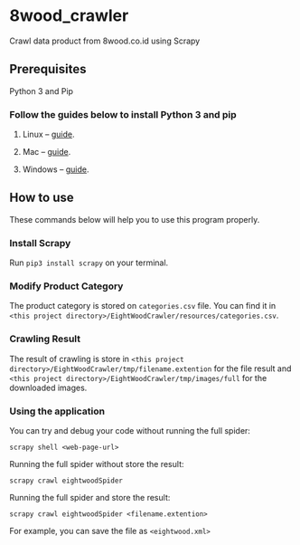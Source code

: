 # 8wood_crawler
Crawl data product from 8wood.co.id using Scrapy

## Prerequisites

Python 3 and Pip

### Follow the guides below to install Python 3 and pip

1. Linux – [guide](http://docs.python-guide.org/en/latest/starting/install3/linux/).

2. Mac – [guide](http://docs.python-guide.org/en/latest/starting/install3/osx/).

3. Windows – [guide](https://www.scrapehero.com/how-to-install-python3-in-windows-10/).

## How to use

These commands below will help you to use this program properly.

### Install Scrapy

Run `pip3 install scrapy` on your terminal.

### Modify Product Category

The product category is stored on `categories.csv` file. You can find it in `<this project directory>/EightWoodCrawler/resources/categories.csv`.

### Crawling Result

The result of crawling is store  in `<this project directory>/EightWoodCrawler/tmp/filename.extention` for the file result and `<this project directory>/EightWoodCrawler/tmp/images/full` for the downloaded images.

### Using the application

You can  try and debug your code without running the full spider:

```console
scrapy shell <web-page-url>
```

Running the full spider without store the result:

```console
scrapy crawl eightwoodSpider
```

Running the full spider and store the result:

```console
scrapy crawl eightwoodSpider <filename.extention>
```
For example, you can save the file as `<eightwood.xml>`
